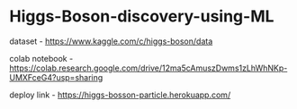 # Higgs-Boson-discovery-using-ML

dataset - https://www.kaggle.com/c/higgs-boson/data

colab notebook - https://colab.research.google.com/drive/12ma5cAmuszDwms1zLhWhNKp-UMXFceG4?usp=sharing

deploy link - https://higgs-bosson-particle.herokuapp.com/
